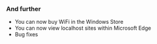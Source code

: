 ### And further
- You can now buy WiFi in the Windows Store
- You can now view localhost sites within Microsoft Edge
- Bug fixes